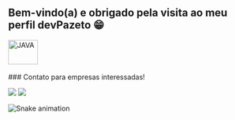## Bem-vindo(a) e obrigado pela visita ao meu perfil devPazeto 😁

 
 <div>
   
  <img align="center" alt="JAVA" height="50" width="60" src="https://cdn.jsdelivr.net/gh/devicons/devicon/icons/java/java-original-wordmark.svg">
  
</div>
 
 <br>
  ### Contato para empresas interessadas!
 
<div> 
  
  <a href="https://instagram.com/dvdpazeto" target="_blank"><img src="https://img.shields.io/badge/-Instagram-%23E4405F?style=for-the-badge&logo=instagram&logoColor=white" target="_blank"></a>
   <a href="https://www.linkedin.com/in/david-pazeto-27b76b178" target="_blank"><img src="https://img.shields.io/badge/-LinkedIn-%230077B5?style=for-the-badge&logo=linkedin&logoColor=white" target="_blank"></a> 
 
  ![Snake animation](https://github.com/devPazeto/devPazeto/blob/output/github-contribution-grid-snake.svg)

</div>
